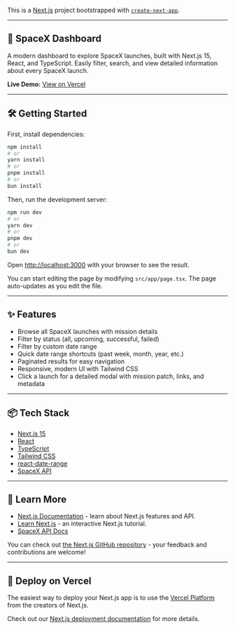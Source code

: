 This is a [Next.js](https://nextjs.org) project bootstrapped with [`create-next-app`](https://nextjs.org/docs/app/api-reference/cli/create-next-app).

---

## 🚀 SpaceX Dashboard

A modern dashboard to explore SpaceX launches, built with Next.js 15, React, and TypeScript. Easily filter, search, and view detailed information about every SpaceX launch.

**Live Demo:** [View on Vercel](https://vercel.com/vandanamvs-projects/interview-for-vandana-mv/9AAQYF7vt9C3vQS9KMXk82STdzTq)

---

## 🛠️ Getting Started

First, install dependencies:

```bash
npm install
# or
yarn install
# or
pnpm install
# or
bun install
```

Then, run the development server:

```bash
npm run dev
# or
yarn dev
# or
pnpm dev
# or
bun dev
```

Open [http://localhost:3000](http://localhost:3000) with your browser to see the result.

You can start editing the page by modifying `src/app/page.tsx`. The page auto-updates as you edit the file.

---

## ✨ Features

- Browse all SpaceX launches with mission details
- Filter by status (all, upcoming, successful, failed)
- Filter by custom date range
- Quick date range shortcuts (past week, month, year, etc.)
- Paginated results for easy navigation
- Responsive, modern UI with Tailwind CSS
- Click a launch for a detailed modal with mission patch, links, and metadata

---

## 📦 Tech Stack

- [Next.js 15](https://nextjs.org/)
- [React](https://react.dev/)
- [TypeScript](https://www.typescriptlang.org/)
- [Tailwind CSS](https://tailwindcss.com/)
- [react-date-range](https://github.com/hypeserver/react-date-range)
- [SpaceX API](https://github.com/r-spacex/SpaceX-API)

---

## 📄 Learn More

- [Next.js Documentation](https://nextjs.org/docs) - learn about Next.js features and API.
- [Learn Next.js](https://nextjs.org/learn) - an interactive Next.js tutorial.
- [SpaceX API Docs](https://github.com/r-spacex/SpaceX-API)

You can check out [the Next.js GitHub repository](https://github.com/vercel/next.js) - your feedback and contributions are welcome!

---

## 🚢 Deploy on Vercel

The easiest way to deploy your Next.js app is to use the [Vercel Platform](https://vercel.com/new?utm_medium=default-template&filter=next.js&utm_source=create-next-app&utm_campaign=create-next-app-readme) from the creators of Next.js.

Check out our [Next.js deployment documentation](https://nextjs.org/docs/app/building-your-application/deploying) for more details.
